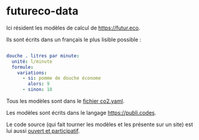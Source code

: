 # futureco-data

Ici résident les modèles de calcul de https://futur.eco.

Ils sont écrits dans un français le plus lisible possible : 

```yaml

douche . litres par minute:
  unité: l/minute
  formule:
    variations:
      - si: pomme de douche économe
        alors: 9
      - sinon: 18

```

Tous les modèles sont dans le [fichier co2.yaml](https://github.com/laem/futureco-data/blob/master/co2.yaml).

Les modèles sont écrits dans le langage https://publi.codes.

Le code source (qui fait tourner les modèles et les présente sur un site) est lui aussi [ouvert et participatif](https://github.com/laem/futureco).
